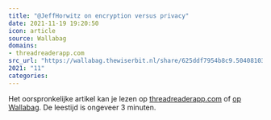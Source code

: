 ```yaml
---
title: "@JeffHorwitz on encryption versus privacy"
date: 2021-11-19 19:20:50
icon: article
source: Wallabag
domains:
- threadreaderapp.com
src_url: "https://wallabag.thewiserbit.nl/share/625ddf7954b8c9.50408103"
2021: "11"
categories:
---
```

Het oorspronkelijke artikel kan je lezen op [threadreaderapp.com](https://threadreaderapp.com/thread/1452371540461248513.html) of [op Wallabag](https://wallabag.thewiserbit.nl/share/625ddf7954b8c9.50408103). De leestijd is ongeveer 3 minuten.